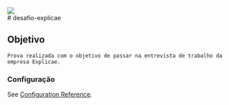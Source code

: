 <div class="text-center">
<img src="https://3lhowb48prep40031529g5yj-wpengine.netdna-ssl.com/wp-content/uploads/2019/10/logo-vuejs-min.png">
</div>
# desafio-explicae

## Objetivo
```
Prova realizada com o objetivo de passar na entrevista de trabalho da empresa Explicae.
```
### Configuração
See [Configuration Reference](https://cli.vuejs.org/config/).
